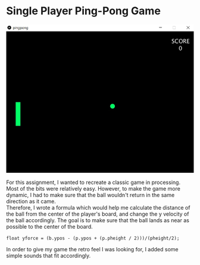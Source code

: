 # Single Player Ping-Pong Game
![](game.jpg)  

For this assignment, I wanted to recreate a classic game in processing.  
Most of the bits were relatively easy. However, to make the game more dynamic, I had to make sure that the ball wouldn't return in the same direction as it came.  
Therefore, I wrote a formula which would help me calculate the distance of the ball from the center of the player's board, and change the y velocity of the ball accordingly.
The goal is to make sure that the ball lands as near as possible to the center of the board.
````
float yforce = (b.ypos - (p.ypos + (p.pheight / 2)))/(pheight/2);
````
In order to give my game the retro feel I was looking for, I added some simple sounds that fit accordingly.
